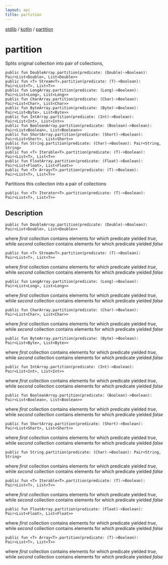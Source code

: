 ```yaml
---
layout: api
title: partition
---
```

[stdlib](../index.html) / [kotlin](index.html) / [partition](partition.html)

# partition
Splits original collection into pair of collections,
```
public fun DoubleArray.partition(predicate: (Double)->Boolean): Pair<List<Double>, List<Double>>
public fun <T> Stream<T>.partition(predicate: (T)->Boolean): Pair<List<T>, List<T>>
public fun LongArray.partition(predicate: (Long)->Boolean): Pair<List<Long>, List<Long>>
public fun CharArray.partition(predicate: (Char)->Boolean): Pair<List<Char>, List<Char>>
public fun ByteArray.partition(predicate: (Byte)->Boolean): Pair<List<Byte>, List<Byte>>
public fun IntArray.partition(predicate: (Int)->Boolean): Pair<List<Int>, List<Int>>
public fun BooleanArray.partition(predicate: (Boolean)->Boolean): Pair<List<Boolean>, List<Boolean>>
public fun ShortArray.partition(predicate: (Short)->Boolean): Pair<List<Short>, List<Short>>
public fun String.partition(predicate: (Char)->Boolean): Pair<String, String>
public fun <T> Iterable<T>.partition(predicate: (T)->Boolean): Pair<List<T>, List<T>>
public fun FloatArray.partition(predicate: (Float)->Boolean): Pair<List<Float>, List<Float>>
public fun <T> Array<T>.partition(predicate: (T)->Boolean): Pair<List<T>, List<T>>
```
Partitions this collection into a pair of collections
```
public fun <T> Iterator<T>.partition(predicate: (T)->Boolean): Pair<List<T>, List<T>>
```
## Description
```
public fun DoubleArray.partition(predicate: (Double)->Boolean): Pair<List<Double>, List<Double>>
```
where *first* collection contains elements for which predicate yielded *true*,
while *second* collection contains elements for which predicate yielded *false*

```
public fun <T> Stream<T>.partition(predicate: (T)->Boolean): Pair<List<T>, List<T>>
```
where *first* collection contains elements for which predicate yielded *true*,
while *second* collection contains elements for which predicate yielded *false*

```
public fun LongArray.partition(predicate: (Long)->Boolean): Pair<List<Long>, List<Long>>
```
where *first* collection contains elements for which predicate yielded *true*,
while *second* collection contains elements for which predicate yielded *false*

```
public fun CharArray.partition(predicate: (Char)->Boolean): Pair<List<Char>, List<Char>>
```
where *first* collection contains elements for which predicate yielded *true*,
while *second* collection contains elements for which predicate yielded *false*

```
public fun ByteArray.partition(predicate: (Byte)->Boolean): Pair<List<Byte>, List<Byte>>
```
where *first* collection contains elements for which predicate yielded *true*,
while *second* collection contains elements for which predicate yielded *false*

```
public fun IntArray.partition(predicate: (Int)->Boolean): Pair<List<Int>, List<Int>>
```
where *first* collection contains elements for which predicate yielded *true*,
while *second* collection contains elements for which predicate yielded *false*

```
public fun BooleanArray.partition(predicate: (Boolean)->Boolean): Pair<List<Boolean>, List<Boolean>>
```
where *first* collection contains elements for which predicate yielded *true*,
while *second* collection contains elements for which predicate yielded *false*

```
public fun ShortArray.partition(predicate: (Short)->Boolean): Pair<List<Short>, List<Short>>
```
where *first* collection contains elements for which predicate yielded *true*,
while *second* collection contains elements for which predicate yielded *false*

```
public fun String.partition(predicate: (Char)->Boolean): Pair<String, String>
```
where *first* collection contains elements for which predicate yielded *true*,
while *second* collection contains elements for which predicate yielded *false*

```
public fun <T> Iterable<T>.partition(predicate: (T)->Boolean): Pair<List<T>, List<T>>
```
where *first* collection contains elements for which predicate yielded *true*,
while *second* collection contains elements for which predicate yielded *false*

```
public fun FloatArray.partition(predicate: (Float)->Boolean): Pair<List<Float>, List<Float>>
```
where *first* collection contains elements for which predicate yielded *true*,
while *second* collection contains elements for which predicate yielded *false*

```
public fun <T> Array<T>.partition(predicate: (T)->Boolean): Pair<List<T>, List<T>>
```
where *first* collection contains elements for which predicate yielded *true*,
while *second* collection contains elements for which predicate yielded *false*

